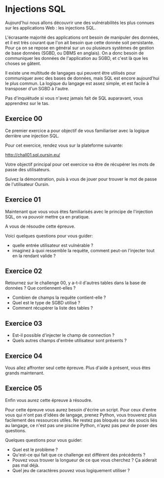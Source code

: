 # Injections SQL

Aujourd'hui nous allons découvrir une des vulnérabilités les plus connues sur les applications Web : les injections SQL.

L'écrasante majorité des applications ont besoin de manipuler des données, et il est très courant que l'on ait besoin que cette donnée soit persistante. Pour ça on se repose en général sur un ou plusieurs systèmes de gestion de base données (SGBD, ou DBMS en anglais). On a donc besoin de communiquer les données de l'application au SGBD, et c'est là que les choses se gâtent.

Il existe une multitude de langages qui peuvent être utilisés pour communiquer avec des bases de données, mais SQL est encore aujourd'hui le plus commun. La logique du langage est assez simple, et est facile à transposer d'un SGBD à l'autre.

Pas d'inquiétude si vous n'avez jamais fait de SQL auparavant, vous apprendrez sur le tas.

## Exercice 00

Ce premier exercice a pour objectif de vous familiariser avec la logique derrière une injection SQL.

Pour cet exercice, rendez vous sur la plateforme suivante:

http://chall01.sql.oursin.eu/

Votre objectif principal pour cet exercice va être de récupérer les mots de passe des utilisateurs.

Suivez la démonstration, puis à vous de jouer pour trouver le mot de passe de l'utilisateur Oursin.

## Exercice 01

Maintenant que vous vous êtes familiarisés avec le principe de l'injection SQL, on va pouvoir mettre ça en pratique.

A vous de résoudre cette épreuve.

Voici quelques questions pour vous guider:

* quelle entrée utilisateur est vulnérable ?
* imaginez à quoi ressemble la requête, comment peut-on l'injecter tout en la rendant valide ?

## Exercice 02

Retournez sur le challenge 00, y a-t-il d'autres tables dans la base de données ? Que contiennent-elles ?

* Combien de champs la requête contient-elle ?
* Quel est le type de SGBD utilisé ?
* Comment récupérer la liste des tables ?

## Exercice 03

* Est-il possible d'injecter le champ de connection ?
* Quels autres champs d'entrée utilisateur sont présents ?

## Exercice 04

Vous allez affronter seul cette épreuve. Plus d'aide à présent, vous êtes grands maintenant.

## Exercice 05

Enfin vous aurez cette épreuve à résoudre.

Pour cette épreuve vous aurez besoin d'écrire un script. Pour ceux d'entre vous qui n'ont pas d'idées de langage, prenez Python, vous trouverez plus facilement des ressources utiles. Ne restez pas bloqués sur des soucis liés au langage, ce n'est pas une piscine Python, n'ayez pas peur de poser des questions.

Quelques questions pour vous guider:

* Quel est le problème ?
* Qu'est-ce qui fait que ce challenge est différent des précédents ?
* Pouvez vous trouver la longueur de ce que vous cherchez ? Ça aiderait pas mal déjà.
* Quel jeu de caractères pouvez vous logiquement utiliser ?
